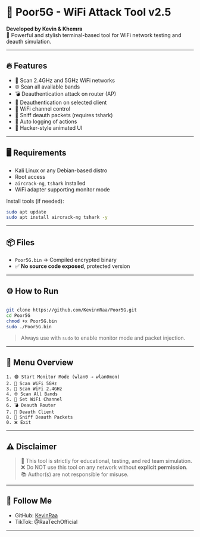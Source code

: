 # 👻 Poor5G - WiFi Attack Tool v2.5

**Developed by Kevin & Khemra**  
📡 Powerful and stylish terminal-based tool for WiFi network testing and deauth simulation.

---

## 🔥 Features

- 📶 Scan 2.4GHz and 5GHz WiFi networks
- 🌐 Scan all available bands
- 💣 Deauthentication attack on router (AP)
- 🎯 Deauthentication on selected client
- 📡 WiFi channel control
- 👀 Sniff deauth packets (requires tshark)
- 🧠 Auto logging of actions
- 🎨 Hacker-style animated UI

---

## 🖥️ Requirements

- Kali Linux or any Debian-based distro
- Root access
- `aircrack-ng`, `tshark` installed
- WiFi adapter supporting monitor mode

Install tools (if needed):

```bash
sudo apt update
sudo apt install aircrack-ng tshark -y
```

---

## 📦 Files

- `Poor5G.bin` → Compiled encrypted binary
- ✅ **No source code exposed**, protected version

---

## ⚙️ How to Run

```bash

git clone https://github.com/KevinnRaa/Poor5G.git
cd Poor5G
chmod +x Poor5G.bin
sudo ./Poor5G.bin
```
> Always use with `sudo` to enable monitor mode and packet injection.

---

## 🧭 Menu Overview

```
1. 🟣 Start Monitor Mode (wlan0 → wlan0mon)
2. 📶 Scan WiFi 5GHz
3. 📶 Scan WiFi 2.4GHz
4. 🌐 Scan All Bands
5. 📡 Set WiFi Channel
6. 💣 Deauth Router
7. 🎯 Deauth Client
8. 👀 Sniff Deauth Packets
0. ❌ Exit
```

---

## ⚠️ Disclaimer

> 📛 This tool is strictly for educational, testing, and red team simulation.  
> ❌ Do NOT use this tool on any network without **explicit permission**.  
> 📚 Author(s) are not responsible for misuse.

---

## 📡 Follow Me

- GitHub: [KevinRaa](https://github.com/KevinRaa)
- TikTok: @RaaTechOfficial

---
